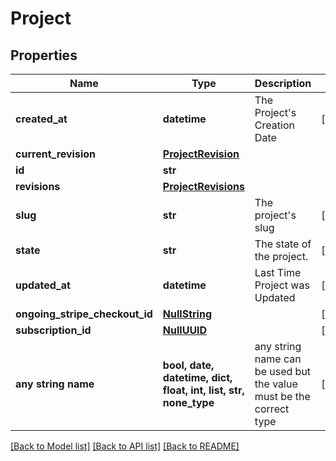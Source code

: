 # Project


## Properties
Name | Type | Description | Notes
------------ | ------------- | ------------- | -------------
**created_at** | **datetime** | The Project&#39;s Creation Date | [readonly] 
**current_revision** | [**ProjectRevision**](ProjectRevision.md) |  | 
**id** | **str** |  | 
**revisions** | [**ProjectRevisions**](ProjectRevisions.md) |  | 
**slug** | **str** | The project&#39;s slug | [readonly] 
**state** | **str** | The state of the project. | [readonly] 
**updated_at** | **datetime** | Last Time Project was Updated | [readonly] 
**ongoing_stripe_checkout_id** | [**NullString**](NullString.md) |  | [optional] 
**subscription_id** | [**NullUUID**](NullUUID.md) |  | [optional] 
**any string name** | **bool, date, datetime, dict, float, int, list, str, none_type** | any string name can be used but the value must be the correct type | [optional]

[[Back to Model list]](../README.md#documentation-for-models) [[Back to API list]](../README.md#documentation-for-api-endpoints) [[Back to README]](../README.md)


